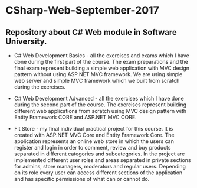 # CSharp-Web-September-2017

## Repository about C# Web module in Software University.

- C# Web Development Basics - all the exercises and exams which I have done during the first part of the course. The exam preparations and the final exam represent building a simple web application with MVC design pattern without using ASP.NET MVC framework. We are using simple web server and simple MVC framework which we built from scratch during the exercises.

- C# Web Development Advanced - all the exercises which I have done during the second part of the course. The exercises represent building different web applications from scratch using MVC design pattern with Entity Framework CORE and ASP.NET MVC CORE.

- Fit Store - my final individual practical project for this course. It is created with ASP.NET MVC Core and Entity Framework Core. The application represents an online web store in which the users can register and login in order to comment, review and buy products separated in different categories and subcategories. In the project are implemented different user roles and areas separated in private sections for admins, store managers, moderators and regular users. Depending on its role every user can access different sections of the application and has specific permissions of what can or cannot do.
